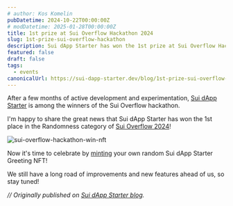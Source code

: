 ```yaml
---
# author: Kos Komelin
pubDatetime: 2024-10-22T00:00:00Z
# modDatetime: 2025-01-28T00:00:00Z
title: 1st prize at Sui Overflow Hackathon 2024
slug: 1st-prize-sui-overflow-hackathon
description: Sui dApp Starter has won the 1st prize at Sui Overflow Hackathon 2024.
featured: false
draft: false
tags:
  - events
canonicalUrl: https://sui-dapp-starter.dev/blog/1st-prize-sui-overflow-hackathon
---
```


After a few months of active development and experimentation, [Sui dApp Starter](https://sui-dapp-starter.dev) is among the winners of the Sui Overflow hackathon.

<!--truncate-->

I'm happy to share the great news that Sui dApp Starter has won the 1st place in the Randomness category of <a target="_blank" rel="noopener noreferrer" href="https://blog.sui.io/2024-sui-overflow-hackathon-winners">Sui Overflow 2024</a>!

![sui-overflow-hackathon-win-nft](/img/blog/sui-overflow-hackathon-win-nft.png)

Now it's time to celebrate by [minting](https://demo.sui-dapp-starter.dev/) your own random Sui dApp Starter Greeting NFT!

We still have a long road of improvements and new features ahead of us, so stay tuned!

_// Originally published on [Sui dApp Starter blog](https://sui-dapp-starter.dev/blog/1st-prize-sui-overflow-hackathon)._

